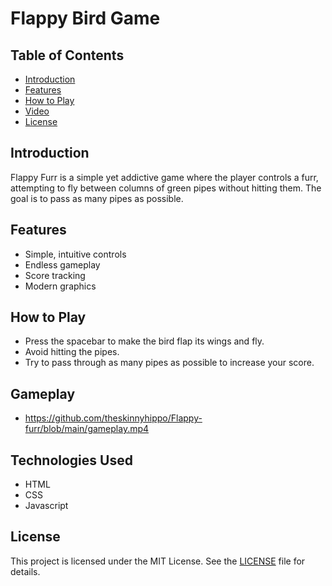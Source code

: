 # Flappy Bird Game

## Table of Contents
- [Introduction](#introduction)
- [Features](#features)
- [How to Play](#how-to-play)
- [Video](#video)
- [License](#license)

## Introduction
Flappy Furr is a simple yet addictive game where the player controls a furr, attempting to fly between columns of green pipes without hitting them. The goal is to pass as many pipes as possible.

## Features
- Simple, intuitive controls
- Endless gameplay
- Score tracking
- Modern graphics

## How to Play
- Press the spacebar to make the bird flap its wings and fly.
- Avoid hitting the pipes.
- Try to pass through as many pipes as possible to increase your score.

## Gameplay

- https://github.com/theskinnyhippo/Flappy-furr/blob/main/gameplay.mp4

## Technologies Used
- HTML
- CSS
- Javascript 

## License
This project is licensed under the MIT License. See the [LICENSE](LICENSE) file for details.
